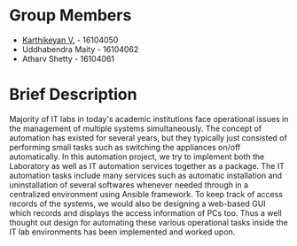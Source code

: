 
# Group Members
- [Karthikeyan V.](https://github.com/karthikeyan2311) - 16104050
- Uddhabendra Maity - 16104062
- Atharv Shetty - 16104061

# Brief Description
Majority of IT labs in today's academic institutions face operational issues in the management
of multiple systems simultaneously. The concept of automation has existed for several years, but they
typically just consisted of performing small tasks such as switching the appliances on/off
automatically. In this automation project, we try to implement both the Laboratory as well as IT
automation services together as a package. The IT automation tasks include many services
such as automatic installation and uninstallation of several softwares whenever needed through in a centralized environment using Ansible framework. To keep track of access records of the systems, we would also be designing a web-based GUI which records and displays the access information of PCs too. Thus a well thought out design for automating these various operational tasks inside the IT lab environments has been implemented and worked upon.
